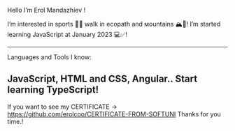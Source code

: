Hello I’m Erol Mandazhiev !

I’m interested in sports 🏋️‍♂️ walk in ecopath and мountains 🏔️🌳!
I’m started learning JavaScript at January 2023  💻✅!

----------------------------------------------
Languages and Tools I know:

JavaScript, HTML and CSS, Angular..
Start learning TypeScript!
----------------------------------------------
If you want to see my CERTIFICATE -> https://github.com/erolcoo/CERTIFICATE-FROM-SOFTUNI 
Thanks for you time.!
